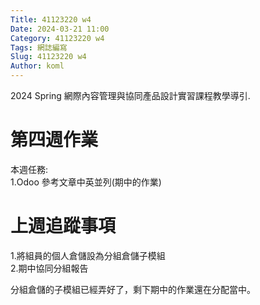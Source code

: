 ```yaml
---
Title: 41123220 w4
Date: 2024-03-21 11:00
Category: 41123220 w4
Tags: 網誌編寫
Slug: 41123220 w4
Author: koml
---
```


2024 Spring 網際內容管理與協同產品設計實習課程教學導引.

<!-- PELICAN_END_SUMMARY -->

# 第四週作業
本週任務:<br>
1.Odoo 參考文章中英並列(期中的作業)<br>

# 上週追蹤事項
1.將組員的個人倉儲設為分組倉儲子模組<br>
2.期中協同分組報告<br>

分組倉儲的子模組已經弄好了，剩下期中的作業還在分配當中。